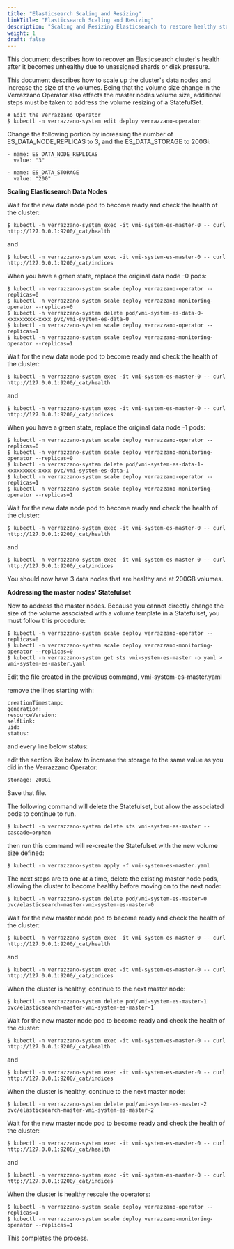 ```yaml
---
title: "Elasticsearch Scaling and Resizing"
linkTitle: "Elasticsearch Scaling and Resizing"
description: "Scaling and Resizing Elasticsearch to restore healthy status"
weight: 1
draft: false
---
```


This document describes how to recover an Elasticsearch cluster's health after it becomes unhealthy due to unassigned shards or disk pressure.

This document describes how to scale up the cluster's data nodes and increase the size of the volumes. Being that the volume size change in the Verrazzano Operator also effects the master nodes volume size, additional steps must be taken to address the volume resizing of a StatefulSet.
```
# Edit the Verrazzano Operator
$ kubectl -n verrazzano-system edit deploy verrazzano-operator
```
Change the following portion by increasing the number of ES_DATA_NODE_REPLICAS to 3, and the ES_DATA_STORAGE to 200Gi:
```
- name: ES_DATA_NODE_REPLICAS
  value: "3"

- name: ES_DATA_STORAGE
  value: "200"
```
**Scaling Elasticsearch Data Nodes**

Wait for the new data node pod to become ready and check the health of the cluster:
```
$ kubectl -n verrazzano-system exec -it vmi-system-es-master-0 -- curl http://127.0.0.1:9200/_cat/health
```
and
```
$ kubectl -n verrazzano-system exec -it vmi-system-es-master-0 -- curl http://127.0.0.1:9200/_cat/indices
```
When you have a green state, replace the original data node -0 pods:
```
$ kubectl -n verrazzano-system scale deploy verrazzano-operator --replicas=0
$ kubectl -n verrazzano-system scale deploy verrazzano-monitoring-operator --replicas=0
$ kubectl -n verrazzano-system delete pod/vmi-system-es-data-0-xxxxxxxxx-xxxx pvc/vmi-system-es-data-0
$ kubectl -n verrazzano-system scale deploy verrazzano-operator --replicas=1
$ kubectl -n verrazzano-system scale deploy verrazzano-monitoring-operator --replicas=1
```
Wait for the new data node pod to become ready and check the health of the cluster:
```
$ kubectl -n verrazzano-system exec -it vmi-system-es-master-0 -- curl http://127.0.0.1:9200/_cat/health
```
and
```
$ kubectl -n verrazzano-system exec -it vmi-system-es-master-0 -- curl http://127.0.0.1:9200/_cat/indices
```
When you have a green state, replace the original data node -1 pods:
```
$ kubectl -n verrazzano-system scale deploy verrazzano-operator --replicas=0
$ kubectl -n verrazzano-system scale deploy verrazzano-monitoring-operator --replicas=0
$ kubectl -n verrazzano-system delete pod/vmi-system-es-data-1-xxxxxxxxx-xxxx pvc/vmi-system-es-data-1
$ kubectl -n verrazzano-system scale deploy verrazzano-operator --replicas=1
$ kubectl -n verrazzano-system scale deploy verrazzano-monitoring-operator --replicas=1
```
Wait for the new data node pod to become ready and check the health of the cluster:
```
$ kubectl -n verrazzano-system exec -it vmi-system-es-master-0 -- curl http://127.0.0.1:9200/_cat/health
```
and
```
$ kubectl -n verrazzano-system exec -it vmi-system-es-master-0 -- curl http://127.0.0.1:9200/_cat/indices
```
You should now have 3 data nodes that are healthy and at 200GB volumes.

**Addressing the master nodes' Statefulset**

Now to address the master nodes. Because you cannot directly change the size of the volume associated
with a volume template in a Statefulset, you must follow this procedure:
```
$ kubectl -n verrazzano-system scale deploy verrazzano-operator --replicas=0
$ kubectl -n verrazzano-system scale deploy verrazzano-monitoring-operator --replicas=0
$ kubectl -n verrazzano-system get sts vmi-system-es-master -o yaml > vmi-system-es-master.yaml
```
Edit the file created in the previous command, vmi-system-es-master.yaml

remove the lines starting with:
```
creationTimestamp:
generation:
resourceVersion:
selfLink:
uid:
status:
```
and every line below status:

edit the section like below to increase the storage to the same value as you did in the Verrazzano Operator:
```
storage: 200Gi
```
Save that file.

The following command will delete the Statefulset, but allow the associated pods to continue to run.
```
$ kubectl -n verrazzano-system delete sts vmi-system-es-master --cascade=orphan
```
then run this command will re-create the Statefulset with the new volume size defined:
```
$ kubectl -n verrazzano-system apply -f vmi-system-es-master.yaml
```
The next steps are to one at a time, delete the existing master node pods, allowing the cluster to become healthy before moving on to the next node:
```
$ kubectl -n verrazzano-system delete pod/vmi-system-es-master-0 pvc/elasticsearch-master-vmi-system-es-master-0
```
Wait for the new master node pod to become ready and check the health of the cluster:
```
$ kubectl -n verrazzano-system exec -it vmi-system-es-master-0 -- curl http://127.0.0.1:9200/_cat/health
```
and
```
$ kubectl -n verrazzano-system exec -it vmi-system-es-master-0 -- curl http://127.0.0.1:9200/_cat/indices
```
When the cluster is healthy, continue to the next master node:
```
$ kubectl -n verrazzano-system delete pod/vmi-system-es-master-1 pvc/elasticsearch-master-vmi-system-es-master-1
```
Wait for the new master node pod to become ready and check the health of the cluster:
```
$ kubectl -n verrazzano-system exec -it vmi-system-es-master-0 -- curl http://127.0.0.1:9200/_cat/health
```
and
```
$ kubectl -n verrazzano-system exec -it vmi-system-es-master-0 -- curl http://127.0.0.1:9200/_cat/indices
```
When the cluster is healthy, continue to the next master node:
```
$ kubectl -n verrazzano-system delete pod/vmi-system-es-master-2 pvc/elasticsearch-master-vmi-system-es-master-2
```
Wait for the new master node pod to become ready and check the health of the cluster:
```
$ kubectl -n verrazzano-system exec -it vmi-system-es-master-0 -- curl http://127.0.0.1:9200/_cat/health
```
and
```
$ kubectl -n verrazzano-system exec -it vmi-system-es-master-0 -- curl http://127.0.0.1:9200/_cat/indices
```
When the cluster is healthy rescale the operators:
```
$ kubectl -n verrazzano-system scale deploy verrazzano-operator --replicas=1
$ kubectl -n verrazzano-system scale deploy verrazzano-monitoring-operator --replicas=1
```
This completes the process.